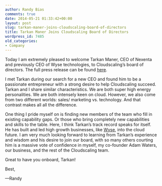```yaml
---
author: Randy Bias
comments: true
date: 2014-05-21 01:33:42+00:00
layout: post
slug: tarkan-maner-joins-cloudscaling-board-of-directors
title: Tarkan Maner Joins Cloudscaling Board of Directors
wordpress_id: 7485
old_categories:
- Company
---
```





Today I am extremely pleased to welcome Tarkan Maner, CEO of Nexenta and previously CEO of Wyse technologies, to Cloudscaling’s board of directors. The full press release can be found [here](http://tickerreport.com/press-releases/219190/nexenta-ceo-tarkan-maner-joins-cloudscaling-board-of-directors/).




I met Tarkan during our search for a new CEO and found him to be a passionate entrepreneur with a strong desire to help Cloudscaling succeed. Tarkan and I share similar characteristics. We are both super high energy personalities. We are both intensely keen on cloud. However, we also come from two different worlds: sales/ marketing vs. technology. And that contrast makes all all the difference.




One thing I pride myself on is finding new members of the team who fill in existing capability gaps. Or those who bring completely new capabilities and skills to the table. Here, I think Tarkan’s track record speaks for itself. He has built and led high growth businesses, like [Wyse](http://www.dell.com/learn/us/en/uscorp1/secure/2012-05-25-dell-acquisitions-wyse), into the cloud future. I am very much looking forward to learning from Tarkan’s experience and wisdom and his desire to join our board, with so many others courting him is a massive vote of confidence in myself, my co-founder Adam Waters, our business, and the rest of the Cloudscaling team.




Great to have you onboard, Tarkan!




Best,




—Randy



